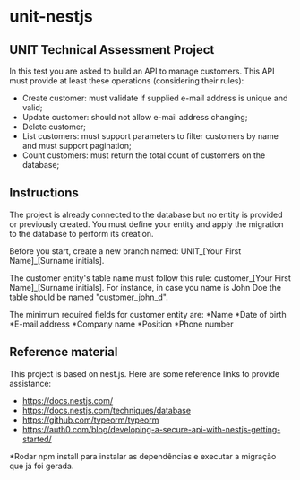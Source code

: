 # unit-nestjs
## UNIT Technical Assessment Project

In this test you are asked to build an API to manage customers. This API must provide at least these operations (considering their rules):

* Create customer: must validate if supplied e-mail address is unique and valid;
* Update customer: should not allow e-mail address changing; 
* Delete customer;
* List customers: must support parameters to filter customers by name and must support pagination;
* Count customers: must return the total count of customers on the database;


## Instructions

The project is already connected to the database but no entity is provided or previously created. You must define your entity and apply the migration to the database to perform its creation. 

Before you start, create a new branch named: UNIT_[Your First Name]_[Surname initials].

The customer entity's table name must follow this rule: customer_[Your First Name]_[Surname initials]. For instance, in case you name is John Doe the table should be named "customer_john_d".
  
The minimum required fields for customer entity are:
*Name
*Date of birth
*E-mail address
*Company name
*Position
*Phone number

## Reference material

This project is based on nest.js. Here are some reference links to provide assistance:

* https://docs.nestjs.com/
* https://docs.nestjs.com/techniques/database
* https://github.com/typeorm/typeorm
* https://auth0.com/blog/developing-a-secure-api-with-nestjs-getting-started/


*Rodar npm install para instalar as dependências e executar a migração que já foi gerada.

